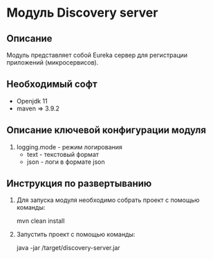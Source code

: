 Модуль Discovery server
========================================

Описание
----------------------------------------
Модуль представляет собой Eureka сервер для регистрации приложений (микросервисов).

Необходимый софт
----------------------------------------
* Openjdk 11
* maven => 3.9.2

Описание ключевой конфигурации модуля
----------------------------------------
1) logging.mode - режим логирования
   * text - текстовый формат
   * json - логи в формате json

Инструкция по развертыванию
----------------------------------------

1. Для запуска модуля необходимо собрать проект с помощью команды:
    
   mvn clean install
    
2. Запустить проект с помощью команды:

    java -jar /target/discovery-server.jar
